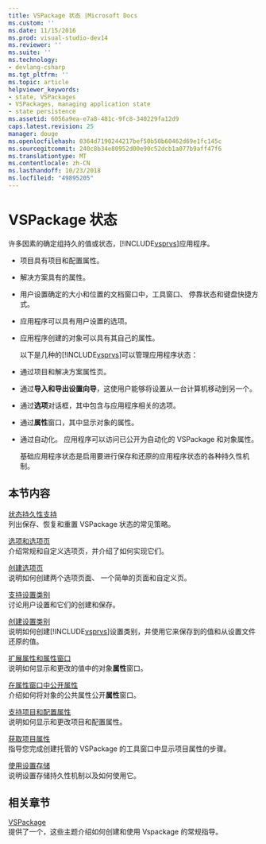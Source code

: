 ```yaml
---
title: VSPackage 状态 |Microsoft Docs
ms.custom: ''
ms.date: 11/15/2016
ms.prod: visual-studio-dev14
ms.reviewer: ''
ms.suite: ''
ms.technology:
- devlang-csharp
ms.tgt_pltfrm: ''
ms.topic: article
helpviewer_keywords:
- state, VSPackages
- VSPackages, managing application state
- state persistence
ms.assetid: 6056a9ea-e7a8-481c-9fc8-340229fa12d9
caps.latest.revision: 25
manager: douge
ms.openlocfilehash: 0364d7190244217bef50b50b60462d69e1fc145c
ms.sourcegitcommit: 240c8b34e80952d00e90c52dcb1a077b9aff47f6
ms.translationtype: MT
ms.contentlocale: zh-CN
ms.lasthandoff: 10/23/2018
ms.locfileid: "49895205"
---
```

# <a name="vspackage-state"></a>VSPackage 状态
许多因素的确定组持久的值或状态，[!INCLUDE[vsprvs](../includes/vsprvs-md.md)]应用程序。  
  
- 项目具有项目和配置属性。  
  
- 解决方案具有的属性。  
  
- 用户设置确定的大小和位置的文档窗口中，工具窗口、 停靠状态和键盘快捷方式。  
  
- 应用程序可以具有用户设置的选项。  
  
- 应用程序创建的对象可以具有其自己的属性。  
  
  以下是几种的[!INCLUDE[vsprvs](../includes/vsprvs-md.md)]可以管理应用程序状态：  
  
- 通过项目和解决方案属性页。  
  
- 通过**导入和导出设置向导**，这使用户能够将设置从一台计算机移动到另一个。  
  
- 通过**选项**对话框，其中包含与应用程序相关的选项。  
  
- 通过**属性**窗口，其中显示对象的属性。  
  
- 通过自动化。 应用程序可以访问已公开为自动化的 VSPackage 和对象属性。  
  
  基础应用程序状态是启用要进行保存和还原的应用程序状态的各种持久性机制。  
  
## <a name="in-this-section"></a>本节内容  
 [状态持久性支持](../misc/support-for-state-persistence.md)  
 列出保存、恢复和重置 VSPackage 状态的常见策略。  
  
 [选项和选项页](../extensibility/internals/options-and-options-pages.md)  
 介绍常规和自定义选项页，并介绍了如何实现它们。  
  
 [创建选项页](../extensibility/creating-an-options-page.md)  
 说明如何创建两个选项页面、 一个简单的页面和自定义页。  
  
 [支持设置类别](../misc/support-for-settings-categories.md)  
 讨论用户设置和它们的创建和保存。  
  
 [创建设置类别](../extensibility/creating-a-settings-category.md)  
 说明如何创建[!INCLUDE[vsprvs](../includes/vsprvs-md.md)]设置类别，并使用它来保存到的值和从设置文件还原的值。  
  
 [扩展属性和属性窗口](../extensibility/extending-properties-and-the-property-window.md)  
 说明如何显示和更改的值中的对象**属性**窗口。  
  
 [在属性窗口中公开属性](../extensibility/exposing-properties-to-the-properties-window.md)  
 介绍如何将对象的公共属性公开**属性**窗口。  
  
 [支持项目和配置属性](../extensibility/internals/support-for-project-and-configuration-properties.md)  
 说明如何显示和更改项目和配置属性。  
  
 [获取项目属性](../extensibility/getting-project-properties.md)  
 指导您完成创建托管的 VSPackage 的工具窗口中显示项目属性的步骤。  
  
 [使用设置存储](../extensibility/using-the-settings-store.md)  
 说明设置存储持久性机制以及如何使用它。  
  
## <a name="related-sections"></a>相关章节  
 [VSPackage](../extensibility/internals/vspackages.md)  
 提供了一个，这些主题介绍如何创建和使用 Vspackage 的常规指导。
